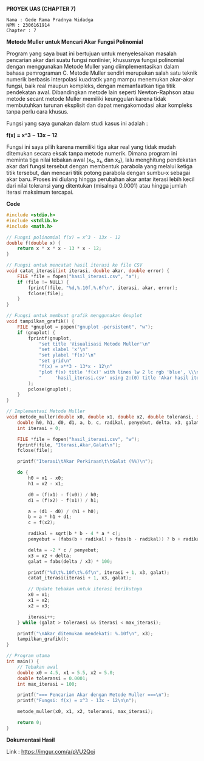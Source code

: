 **PROYEK UAS (CHAPTER 7)**
```
Nama : Gede Rama Pradnya Widadga
NPM : 2306161914
Chapter : 7
```
**Metode Muller untuk Mencari Akar Fungsi Polinomial**

Program yang saya buat ini bertujuan untuk menyelesaikan masalah pencarian akar dari suatu fungsi nonlinier, khususnya fungsi polinomial dengan menggunakan Metode Muller yang diimplementasikan dalam bahasa pemrograman C. Metode Muller sendiri merupakan salah satu teknik numerik berbasis interpolasi kuadratik yang mampu menemukan akar-akar fungsi, baik real maupun kompleks, dengan memanfaatkan tiga titik pendekatan awal. Dibandingkan metode lain seperti Newton-Raphson atau metode secant  metode Muller memiliki keunggulan karena tidak membutuhkan turunan eksplisit dan dapat mengakomodasi akar kompleks tanpa perlu cara khusus.

Fungsi yang saya gunakan dalam studi kasus ini adalah :

**f(x) = x^3 − 13x − 12**

Fungsi ini saya pilih karena memiliki tiga akar real yang tidak mudah ditemukan secara eksak tanpa metode numerik. 
Dimana program ini meminta tiga nilai tebakan awal (x₀, x₁, dan x₂), lalu menghitung pendekatan akar dari fungsi tersebut dengan membentuk parabola yang melalui ketiga titik tersebut, dan mencari titik potong parabola dengan sumbu-x sebagai akar baru. Proses ini diulang hingga perubahan akar antar iterasi lebih kecil dari nilai toleransi yang ditentukan (misalnya 0.0001) 
atau hingga jumlah iterasi maksimum tercapai.

**Code**
```c
#include <stdio.h>
#include <stdlib.h>
#include <math.h>

// Fungsi polinomial f(x) = x^3 - 13x - 12
double f(double x) {
    return x * x * x - 13 * x - 12;
}

// Fungsi untuk mencatat hasil iterasi ke file CSV
void catat_iterasi(int iterasi, double akar, double error) {
    FILE *file = fopen("hasil_iterasi.csv", "a");
    if (file != NULL) {
        fprintf(file, "%d,%.10f,%.6f\n", iterasi, akar, error);
        fclose(file);
    }
}

// Fungsi untuk membuat grafik menggunakan Gnuplot
void tampilkan_grafik() {
    FILE *gnuplot = popen("gnuplot -persistent", "w");
    if (gnuplot) {
        fprintf(gnuplot,
            "set title 'Visualisasi Metode Muller'\n"
            "set xlabel 'x'\n"
            "set ylabel 'f(x)'\n"
            "set grid\n"
            "f(x) = x**3 - 13*x - 12\n"
            "plot f(x) title 'f(x)' with lines lw 2 lc rgb 'blue', \\\n"
            "     'hasil_iterasi.csv' using 2:(0) title 'Akar hasil iterasi' with points pt 7 ps 1.5 lc rgb 'red'\n"
        );
        pclose(gnuplot);
    }
}

// Implementasi Metode Muller
void metode_muller(double x0, double x1, double x2, double toleransi, int max_iterasi) {
    double h0, h1, d0, d1, a, b, c, radikal, penyebut, delta, x3, galat;
    int iterasi = 0;

    FILE *file = fopen("hasil_iterasi.csv", "w");
    fprintf(file, "Iterasi,Akar,Galat\n");
    fclose(file);

    printf("Iterasi\tAkar Perkiraan\t\tGalat (%%)\n");

    do {
        h0 = x1 - x0;
        h1 = x2 - x1;

        d0 = (f(x1) - f(x0)) / h0;
        d1 = (f(x2) - f(x1)) / h1;

        a = (d1 - d0) / (h1 + h0);
        b = a * h1 + d1;
        c = f(x2);

        radikal = sqrt(b * b - 4 * a * c);
        penyebut = (fabs(b + radikal) > fabs(b - radikal)) ? b + radikal : b - radikal;

        delta = -2 * c / penyebut;
        x3 = x2 + delta;
        galat = fabs(delta / x3) * 100;

        printf("%d\t%.10f\t%.6f\n", iterasi + 1, x3, galat);
        catat_iterasi(iterasi + 1, x3, galat);

        // Update tebakan untuk iterasi berikutnya
        x0 = x1;
        x1 = x2;
        x2 = x3;

        iterasi++;
    } while (galat > toleransi && iterasi < max_iterasi);

    printf("\nAkar ditemukan mendekati: %.10f\n", x3);
    tampilkan_grafik();
}

// Program utama
int main() {
    // Tebakan awal
    double x0 = 4.5, x1 = 5.5, x2 = 5.0;
    double toleransi = 0.0001;
    int max_iterasi = 100;

    printf("=== Pencarian Akar dengan Metode Muller ===\n");
    printf("Fungsi: f(x) = x^3 - 13x - 12\n\n");

    metode_muller(x0, x1, x2, toleransi, max_iterasi);

    return 0;
}

```
**Dokumentasi Hasil**

Link : https://imgur.com/a/pVU2Qoj
